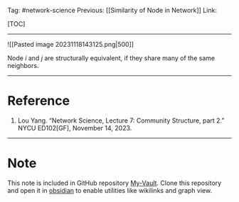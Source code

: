 Tag: #network-science 
Previous: [[Similarity of Node in Network]]
Link: 

[TOC]

---

![[Pasted image 20231118143125.png|500]]

Node $i$ and $j$ are structurally equivalent, if they share many of the same neighbors.

---

# Reference

1. Lou Yang. “Network Science, Lecture 7: Community Structure, part 2.” NYCU ED102[GF], November 14, 2023.

---

# Note

This note is included in GitHub repository [My-Vault](https://github.com/LittleD3092/My-Vault.git). Clone this repository and open it in [obsidian](https://obsidian.md/) to enable utilities like wikilinks and graph view.